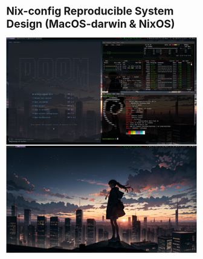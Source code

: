 # Nix-config Reproducible System Design (MacOS-darwin & NixOS)

![Demo_1](demo.png)
![Demo_2](demo2.png)

